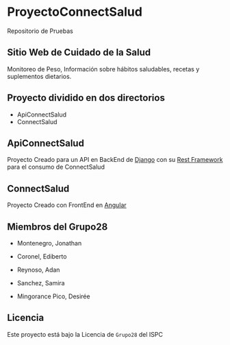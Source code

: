 # ProyectoConnectSalud
Repositorio de Pruebas

## Sitio Web de Cuidado de la Salud

Monitoreo de Peso, Información sobre hábitos saludables, recetas y suplementos dietarios.

## Proyecto dividido en dos directorios

- ApiConnectSalud
- ConnectSalud

## ApiConnectSalud

Proyecto Creado para un API en BackEnd de [Django](https://www.python.org/) con su [Rest Framework](https://www.django-rest-framework.org/) para el consumo de ConnectSalud

## ConnectSalud

Proyecto Creado con FrontEnd en [Angular](https://angular.io/) 

## Miembros del Grupo28

- Montenegro, Jonathan

- Coronel, Ediberto

- Reynoso, Adan

- Sanchez, Samira

- Mingorance Pico, Desirée

## Licencia
Este proyecto está bajo la Licencia de `Grupo28` del ISPC
